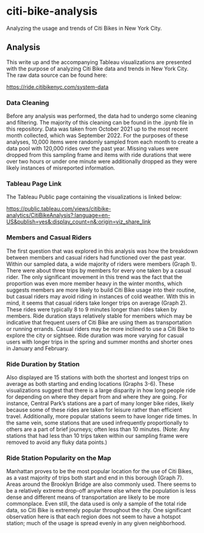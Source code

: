 # citi-bike-analysis
Analyzing the usage and trends of Citi Bikes in New York City.

## Analysis
This write up and the accompanying Tableau visualizations are presented with the purpose of analyzing Citi Bike data and trends in New York City. The raw data source can be found here:

https://ride.citibikenyc.com/system-data

### Data Cleaning
Before any analysis was performed, the data had to undergo some cleaning and filtering. The majority of this cleaning can be found in the .ipynb file in this repository. Data was taken from October 2021 up to the most recent month collected, which was September 2022. For the purposes of these analyses, 10,000 items were randomly sampled from each month to create a data pool with 120,000 rides over the past year. Missing values were dropped from this sampling frame and items with ride durations that were over two hours or under one minute were additionally dropped as they were likely instances of misreported information. 

### Tableau Page Link
The Tableau Public page containing the visualizations is linked below:

https://public.tableau.com/views/citibike-analytics/CitiBikeAnalysis?:language=en-US&publish=yes&:display_count=n&:origin=viz_share_link

### Members and Casual Riders
The first question that was explored in this analysis was how the breakdown between members and casual riders had functioned over the past year. Within our sampled data, a wide majority of riders were members (Graph 1). There were about three trips by members for every one taken by a casual rider. The only significant movement in this trend was the fact that the proportion was even more member heavy in the winter months, which suggests members are more likely to build Citi Bike usage into their routine, but casual riders may avoid riding in instances of cold weather. With this in mind, it seems that casual riders take longer trips on average (Graph 2). These rides were typically 8 to 9 minutes longer than rides taken by members. Ride duration stays relatively stable for members which may be indicative that frequent users of Citi Bike are using them as transportation or running errands. Casual riders may be more inclined to use a Citi Bike to explore the city or sightsee. Ride duration was more varying for casual users with longer trips in the spring and summer months and shorter ones in January and February.

### Ride Duration by Station
Also displayed are 15 stations with both the shortest and longest trips on average as both starting and ending locations (Graphs 3-6). These visualizations suggest that there is a large disparity in how long people ride for depending on where they depart from and where they are going. For instance, Central Park’s stations are a part of many longer bike rides, likely because some of these rides are taken for leisure rather than efficient travel. Additionally, more popular stations seem to have longer ride times. In the same vein, some stations that are used infrequently proportionally to others are a part of brief journeys; often less than 10 minutes. (Note: Any stations that had less than 10 trips taken within our sampling frame were removed to avoid any fluky data points.)

### Ride Station Popularity on the Map
Manhattan proves to be the most popular location for the use of Citi Bikes, as a vast majority of trips both start and end in this borough (Graph 7). Areas around the Brooklyn Bridge are also commonly used. There seems to be a relatively extreme drop-off anywhere else where the population is less dense and different means of transportation are likely to be more commonplace. Even still, the data used is only a sample of the total ride data, so Citi Bike is extremely popular throughout the city. One significant observation here is that each region does not seem to have a hotspot station; much of the usage is spread evenly in any given neighborhood.
